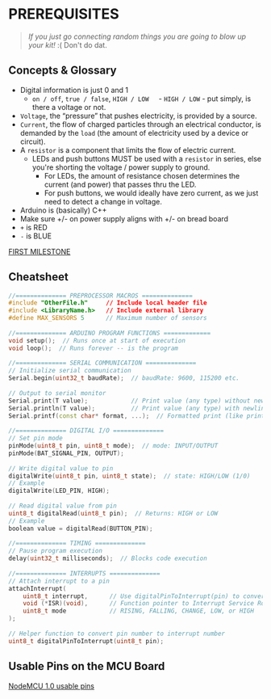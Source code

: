 # PREREQUISITES

> _If you just go connecting random things you are going to blow up your kit!_ :(  Don't do dat.

## Concepts & Glossary
- Digital information is just 0 and 1
    - `on / off`, `true / false`, `HIGH / LOW`
    - `HIGH / LOW` - put simply, is there a voltage or not.
- `Voltage`, the “pressure” that pushes electricity, is provided by a source.
- `Current`, the flow of charged particles through an electrical conductor, is demanded by the `load` (the amount of electricity used by a device or circuit).
- A `resistor` is a component that limits the flow of electric current.
    - LEDs and push buttons MUST be used with a `resistor` in series, else you're shorting the voltage / power supply to ground.
        - For LEDs, the amount of resistance chosen determines the current (and power) that passes thru the LED.
        - For push buttons, we would ideally have zero current, as we just need to detect a change in voltage.
- Arduino is (basically) C++
- Make sure +/- on power supply aligns with +/- on bread board
- `+` is RED
- `-` is BLUE

[FIRST MILESTONE](./milestones/1-MILESTONE.md)

## Cheatsheet
```cpp
//============== PREPROCESSOR MACROS ==============
#include "OtherFile.h"     // Include local header file
#include <LibraryName.h>   // Include external library
#define MAX_SENSORS 5      // Maximum number of sensors
  
//============== ARDUINO PROGRAM FUNCTIONS =============
void setup();  // Runs once at start of execution
void loop();  // Runs forever -- is the program
  
//============== SERIAL COMMUNICATION ==============
// Initialize serial communication
Serial.begin(uint32_t baudRate);  // baudRate: 9600, 115200 etc.
  
// Output to serial monitor
Serial.print(T value);            // Print value (any type) without newline
Serial.println(T value);          // Print value (any type) with newline
Serial.printf(const char* format, ...);  // Formatted print (like printf)
  
//============== DIGITAL I/O ==============
// Set pin mode
pinMode(uint8_t pin, uint8_t mode);  // mode: INPUT/OUTPUT
pinMode(BAT_SIGNAL_PIN, OUTPUT);
  
// Write digital value to pin
digitalWrite(uint8_t pin, uint8_t state);  // state: HIGH/LOW (1/0)
// Example
digitalWrite(LED_PIN, HIGH);
  
// Read digital value from pin
uint8_t digitalRead(uint8_t pin);  // Returns: HIGH or LOW
// Example
boolean value = digitalRead(BUTTON_PIN);
  
//============== TIMING ==============
// Pause program execution
delay(uint32_t milliseconds);  // Blocks code execution
  
//============== INTERRUPTS ==============
// Attach interrupt to a pin
attachInterrupt(
    uint8_t interrupt,      // Use digitalPinToInterrupt(pin) to convert pin number
    void (*ISR)(void),      // Function pointer to Interrupt Service Routine
    uint8_t mode            // RISING, FALLING, CHANGE, LOW, or HIGH
);
  
// Helper function to convert pin number to interrupt number
uint8_t digitalPinToInterrupt(uint8_t pin);
```
## Usable Pins on the MCU Board
[NodeMCU 1.0 usable pins](https://randomnerdtutorials.com/esp8266-pinout-reference-gpios/#table)
